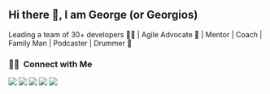 ## Hi there 👋, I am George (or Georgios)

Leading a team of 30+ developers 👨‍💻 | Agile Advocate 🚀 | Mentor | Coach | Family Man | Podcaster | Drummer 🥁

### 🤝🏻 &nbsp;Connect with Me
[![](https://img.shields.io/badge/-@geochatz-%231DA1F2?style=flat-square&logo=twitter&logoColor=ffffff)](https://twitter.com/geochatz)
[![](https://img.shields.io/badge/-@georgechatzimanolis-E4405F?style=flat&logo=Instagram&logoColor=white)](https://instagram.com/georgechatzimanolis)
[![](https://img.shields.io/badge/-@george.chatzimanolis-1877F2?style=flat&logo=Facebook&logoColor=white)](https://facebook.com/george.chatzimanolis)
[![](https://img.shields.io/badge/-@geochatz-%23181717?style=flat-square&logo=github&logoColor=white)](https://github.com/geochatz)
[![](https://img.shields.io/website?color=0ab9e6&style=flat-square&up_message=chatzimanolis.com&url=https%3A%2F%2Fchatzimanolis.com)](https://chatzimanolis.com)

<!--
**geochatz/geochatz** is a ✨ _special_ ✨ repository because its `README.md` (this file) appears on your GitHub profile.

Here are some ideas to get you started:

- 🔭 I’m currently working on ...
- 🌱 I’m currently learning ...
- 👯 I’m looking to collaborate on ...
- 🤔 I’m looking for help with ...
- 💬 Ask me about ...
- 📫 How to reach me: ...
- 😄 Pronouns: ...
- ⚡ Fun fact: ...
-->
